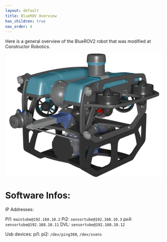 ```yaml
---
layout: default
title: BlueROV Overview
has_children: true
nav_order: 4
---
```


Here is a general overview of the BlueROV2 robot that was modified at Constructor Robotics.





![BlueROV2 CAD](/figures/BlueROV2CAD.png)



# Software Infos:
IP Addresses:

Pi1: `maintube@192.168.10.2`
Pi2: `sensortube@192.168.10.3`
px4: `sensortube@192.168.10.11`
DVL: `sensortube@192.168.10.12`

Usb devices:
pi1:
pi2: `/dev/ping360`, `/dev/xsens`